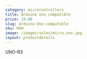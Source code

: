 ```yaml
---
category: microcontrollers
title: Arduino Uno compatible
price: 19.00
slug: Arduino-Uno-compatible
sku: HGW
image: /images/sales/micro_uno.jpg
layout: productdetails
---
```

UNO-R3
